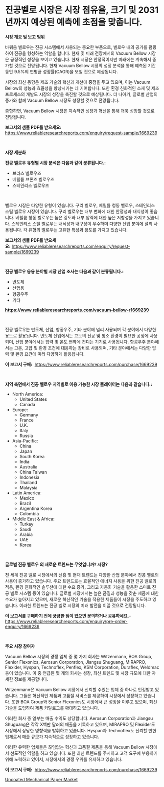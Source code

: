 <p><h1>진공벨로 시장은 시장 점유율, 크기 및 2031년까지 예상된 예측에 초점을 맞춥니다.</h1></p><p><strong>시장 개요 및 보고 범위</strong></p>
<p><p>바쿼움 벨로우는 진공 시스템에서 사용되는 중요한 부품으로, 벨로우 내의 공기를 펌핑하여 진공을 형성하는 역할을 합니다. 현재 및 미래 전망에서의 Vacuum Bellow 시장은 긍정적인 성장을 보이고 있습니다. 현재 시장은 안정적이지만 미래에는 계속해서 증가할 것으로 전망됩니다. 현재 Vacuum Bellow 시장의 성장 분석을 통해 예측된 기간 동안 9.5%의 연평균 성장률(CAGR)을 보일 것으로 예상됩니다. </p><p>시장의 최신 동향은 제조 기술의 혁신과 개선에 중점을 두고 있으며, 이는 Vacuum Bellow의 성능과 효율성을 향상시키는 데 기여합니다. 또한 환경 친화적인 소재 및 제조 프로세스의 개발도 시장의 성장을 촉진할 것으로 예상됩니다. 더 나아가, 글로벌 산업의 증가와 함께 Vacuum Bellow 시장도 성장할 것으로 전망됩니다. </p><p>종합하면, Vacuum Bellow 시장은 지속적인 성장과 혁신을 통해 더욱 성장할 것으로 전망됩니다.</p></p>
<p><strong>보고서의 샘플 PDF를 받으세요:</strong> <a href="https://www.reliableresearchreports.com/enquiry/request-sample/1669239">https://www.reliableresearchreports.com/enquiry/request-sample/1669239</a></p>
<p>&nbsp;</p>
<p><strong>시장 세분화</strong></p>
<p><strong>진공 벨로우 유형별 시장 분석은 다음과 같이 분류됩니다.:</strong></p>
<p><ul><li>브라스 벨로우즈</li><li>베릴륨 브론즈 벨로우즈</li><li>스테인리스 벨로우즈</li></ul></p>
<p>&nbsp;</p>
<p><p>벨로우 시장은 다양한 유형이 있습니다. 구리 벨로우, 베릴륨 청동 벨로우, 스테인리스 스틸 벨로우 시장이 있습니다. 구리 벨로우는 내부 변화에 대한 안정성과 내식성이 좋습니다. 베릴륨 청동 벨로우는 높은 강도와 내부 압력에 대한 높은 저항성을 가지고 있습니다. 스테인리스 스틸 벨로우는 내식성과 내구성이 우수하며 다양한 산업 분야에 널리 사용됩니다. 각 유형의 벨로우는 고유한 특성과 용도를 가지고 있습니다.</p></p>
<p><strong>보고서의 샘플 PDF를 받으세요:</strong>&nbsp;<a href="https://www.reliableresearchreports.com/enquiry/request-sample/1669239">https://www.reliableresearchreports.com/enquiry/request-sample/1669239</a></p>
<p>&nbsp;</p>
<p><strong> 진공 벨로우 응용 분야별 시장 산업 조사는 다음과 같이 분류됩니다.:</strong></p>
<p><ul><li>반도체</li><li>산업용</li><li>항공우주</li><li>기타</li></ul></p>
<p><strong><a href="https://www.reliableresearchreports.com/vacuum-bellow-r1669239">https://www.reliableresearchreports.com/vacuum-bellow-r1669239</a></strong></p>
<p>&nbsp;</p>
<p><p>진공 벨로우는 반도체, 산업, 항공우주, 기타 분야에 널리 사용되며 각 분야에서 다양한 용도로 활용됩니다. 반도체 산업에서는 고도의 진공 및 청소 환경이 필요한 공정에 사용되며, 산업 분야에서는 압력 및 온도 변화에 견디는 기기로 사용됩니다. 항공우주 분야에서는 고온, 고압 및 환경 조건에 대응하는 장비로 사용되며, 기타 분야에서는 다양한 압력 및 환경 요건에 따라 다양하게 활용됩니다.</p></p>
<p><strong>이 보고서 구매:</strong>&nbsp; <a href="https://www.reliableresearchreports.com/purchase/1669239">https://www.reliableresearchreports.com/purchase/1669239</a></p>
<p>&nbsp;</p>
<p><strong>지역 측면에서 진공 벨로우 지역별로 이용 가능한 시장 플레이어는 다음과 같습니다.:</strong></p>
<p><ul>
    <li>
        North America:
        <ul>
            <li>United States</li>
            <li>Canada</li>
        </ul>
    </li>
    <li>
        Europe:
        <ul>
            <li>Germany</li>
            <li>France</li>
            <li>U.K.</li>
            <li>Italy</li>
            <li>Russia</li>
        </ul>
    </li>
    <li>
        Asia-Pacific:
        <ul>
            <li>China</li>
            <li>Japan</li>
            <li>South Korea</li>
            <li>India</li>
            <li>Australia</li>
            <li>China Taiwan</li>
            <li>Indonesia</li>
            <li>Thailand</li>
            <li>Malaysia</li>
        </ul>
    </li>
    <li>
        Latin America:
        <ul>
            <li>Mexico</li>
            <li>Brazil</li>
            <li>Argentina Korea</li>
            <li>Colombia</li>
        </ul>
    </li>
    <li>
        Middle East & Africa:
        <ul>
            <li>Turkey</li>
            <li>Saudi</li>
            <li>Arabia</li>
            <li>UAE</li>
            <li>Korea</li>
        </ul>
    </li>
    </ul></p>
<p>&nbsp;</p>
<p><strong>글로벌 진공 벨로우 의 새로운 트렌드는 무엇입니까? 시장?</strong></p>
<p><p>전 세계 진공 벨로 시장에서의 신흥 및 현재 트렌드는 다양한 산업 분야에서 진공 벨로의 사용이 증가하고 있습니다. 주요 트렌드로는 효율적인 에너지 사용을 위한 진공 벨로의 적용, 환경 친화적인 솔루션에 대한 수요 증가, 그리고 자동화 기술을 활용한 스마트 진공 벨로 시스템 등이 있습니다. 글로벌 시장에서는 높은 품질과 성능을 갖춘 제품에 대한 수요가 높아지고 있으며, 새로운 혁신적인 기술을 적용한 제품들이 시장을 주도하고 있습니다. 이러한 트렌드는 진공 벨로 시장의 미래 발전을 이끌 것으로 전망됩니다.</p></p>
<p><strong>이 보고서를 구매하기 전에 궁금한 점이 있으면 문의하거나 공유하세요.</strong>- <a href="https://www.reliableresearchreports.com/enquiry/pre-order-enquiry/1669239">https://www.reliableresearchreports.com/enquiry/pre-order-enquiry/1669239</a></p>
<p>&nbsp;</p>
<p><strong>주요 시장 참여자</strong></p>
<p><p>Vacuum Bellow 시장의 경쟁 업체 중 몇 가지 회사는 Witzenmann, BOA Group, Senior Flexonics, Aerosun Corporation, Jiangsu Shuguang, MIRAPRO, Flexider, Hyspan, Technoflex, Penflex, KSM Corporation, Duraflex, Weldmac 등이 있습니다. 이 중 언급된 몇 개의 회사는 성장, 최신 트렌드 및 시장 규모에 대한 자세한 정보를 제공합니다.</p><p>Witzenmann은 Vacuum Bellow 시장에서 신뢰할 수있는 업체 중 하나로 인정받고 있습니다. 그들은 혁신적인 제품과 고품질 서비스를 제공하여 시장에서 성장하고 있습니다. 또한 BOA Group와 Senior Flexonics도 시장에서 큰 성장을 이루고 있으며, 최신 기술을 도입하여 제품 카탈로그를 확대하고 있습니다.</p><p>이러한 회사 중 일부는 매출 수익도 상당합니다. Aerosun Corporation과 Jiangsu Shuguang은 각각 X백만 달러의 매출을 기록하고 있으며, MIRAPRO 및 Flexider도 시장에서 상당한 영향력을 발휘하고 있습니다. Hyspan과 Technoflex도 신뢰할 만한 업체로서 매출 규모가 지속적으로 성장하고 있습니다.</p><p>이러한 유력한 업체들은 끊임없는 혁신과 고품질 제품을 통해 Vacuum Bellow 시장에서 선도적인 역할을 하고 있습니다. 또한 최신 트렌드를 주시하고 고객 요구에 부응하기 위해 노력하고 있어서, 시장에서의 경쟁 우위를 유지하고 있습니다.</p></p>
<p><strong>이 보고서 구매:</strong>&nbsp;&nbsp;<a href="https://www.reliableresearchreports.com/purchase/1669239">https://www.reliableresearchreports.com/purchase/1669239</a></p>
<p><p><a href="https://cute-banjo-8ca.notion.site/Uncoated-Mechanical-Paper-Market-Research-Report-Unlocks-Analysis-on-the-Market-Financial-Status-Ma-b9136d6b0f0245249656f2203531cbc1">Uncoated Mechanical Paper Market</a></p></p>
